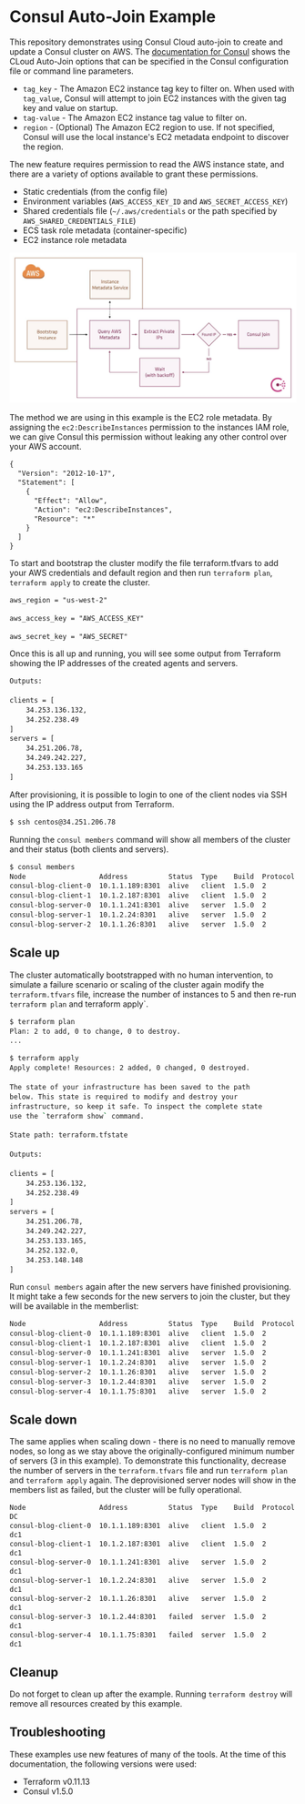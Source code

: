 # Consul Auto-Join Example
This repository demonstrates using Consul Cloud auto-join to create and update a Consul cluster on AWS.
The [documentation for Consul](https://www.consul.io/docs/agent/cloud-auto-join.html) shows the CLoud Auto-Join options that can be specified in the Consul configuration file or command line parameters.

- `tag_key` - The Amazon EC2 instance tag key to filter on. When used with `tag_value`, Consul will attempt to join EC2 instances with the given tag key and value on startup. 
- `tag-value` - The Amazon EC2 instance tag value to filter on.
- `region` - (Optional) The Amazon EC2 region to use. If not specified, Consul will use the local instance's EC2 metadata endpoint to discover the region.

The new feature requires permission to read the AWS instance state, and there are a variety of options available to grant these permissions.

- Static credentials (from the config file)
- Environment variables (`AWS_ACCESS_KEY_ID` and `AWS_SECRET_ACCESS_KEY`)
- Shared credentials file (`~/.aws/credentials` or the path specified by `AWS_SHARED_CREDENTIALS_FILE`)
- ECS task role metadata (container-specific)
- EC2 instance role metadata

![Flow](images/flow.jpg)

The method we are using in this example is the EC2 role metadata.  By assigning the `ec2:DescribeInstances` permission to the instances IAM role, we can give Consul this permission without leaking any other control over your AWS account.

```
{
  "Version": "2012-10-17",
  "Statement": [
    {
      "Effect": "Allow",
      "Action": "ec2:DescribeInstances",
      "Resource": "*"
    }
  ]
}
```


To start and bootstrap the cluster modify the file terraform.tfvars to add your AWS credentials and default region and then run `terraform plan`, `terraform apply` to create the cluster.

```
aws_region = "us-west-2"

aws_access_key = "AWS_ACCESS_KEY"

aws_secret_key = "AWS_SECRET"
```

Once this is all up and running, you will see some output from Terraform showing the IP addresses of the created agents and servers.

```bash
Outputs:

clients = [
    34.253.136.132,
    34.252.238.49
]
servers = [
    34.251.206.78,
    34.249.242.227,
    34.253.133.165
]

```

After provisioning, it is possible to login to one of the client nodes via SSH using the IP address output from Terraform. 

```bash
$ ssh centos@34.251.206.78
```

Running the `consul members` command will show all members of the cluster and their status (both clients and servers).

```bash
$ consul members
Node                  Address          Status  Type    Build  Protocol  DC
consul-blog-client-0  10.1.1.189:8301  alive   client  1.5.0  2         dc1
consul-blog-client-1  10.1.2.187:8301  alive   client  1.5.0  2         dc1
consul-blog-server-0  10.1.1.241:8301  alive   server  1.5.0  2         dc1
consul-blog-server-1  10.1.2.24:8301   alive   server  1.5.0  2         dc1
consul-blog-server-2  10.1.1.26:8301   alive   server  1.5.0  2         dc1
```

## Scale up
The cluster automatically bootstrapped with no human intervention, to simulate a failure scenario or scaling of the cluster again modify the `terraform.tfvars` file, increase the number of instances to 5 and then re-run `terraform plan` and terraform apply`.

```bash
$ terraform plan 
Plan: 2 to add, 0 to change, 0 to destroy.
...
```

```bash
$ terraform apply
Apply complete! Resources: 2 added, 0 changed, 0 destroyed.

The state of your infrastructure has been saved to the path
below. This state is required to modify and destroy your
infrastructure, so keep it safe. To inspect the complete state
use the `terraform show` command.

State path: terraform.tfstate

Outputs:

clients = [
    34.253.136.132,
    34.252.238.49
]
servers = [
    34.251.206.78,
    34.249.242.227,
    34.253.133.165,
    34.252.132.0,
    34.253.148.148
]
```

Run `consul members` again after the new servers have finished provisioning. It might take a few seconds for the new servers to join the cluster, but they will be available in the memberlist:

```bash
Node                  Address          Status  Type    Build  Protocol  DC
consul-blog-client-0  10.1.1.189:8301  alive   client  1.5.0  2         dc1
consul-blog-client-1  10.1.2.187:8301  alive   client  1.5.0  2         dc1
consul-blog-server-0  10.1.1.241:8301  alive   server  1.5.0  2         dc1
consul-blog-server-1  10.1.2.24:8301   alive   server  1.5.0  2         dc1
consul-blog-server-2  10.1.1.26:8301   alive   server  1.5.0  2         dc1
consul-blog-server-3  10.1.2.44:8301   alive   server  1.5.0  2         dc1
consul-blog-server-4  10.1.1.75:8301   alive   server  1.5.0  2         dc1
```

## Scale down
The same applies when scaling down - there is no need to manually remove nodes, so long as we stay above the originally-configured minimum number of servers (3 in this example). To demonstrate this functionality, decrease the number of servers in the `terraform.tfvars` file and run `terraform plan` and `terraform apply` again. The deprovisioned server nodes will show in the members list as failed, but the cluster will be fully operational.

```text
Node                  Address          Status  Type    Build  Protocol  DC
consul-blog-client-0  10.1.1.189:8301  alive   client  1.5.0  2         dc1
consul-blog-client-1  10.1.2.187:8301  alive   client  1.5.0  2         dc1
consul-blog-server-0  10.1.1.241:8301  alive   server  1.5.0  2         dc1
consul-blog-server-1  10.1.2.24:8301   alive   server  1.5.0  2         dc1
consul-blog-server-2  10.1.1.26:8301   alive   server  1.5.0  2         dc1
consul-blog-server-3  10.1.2.44:8301   failed  server  1.5.0  2         dc1
consul-blog-server-4  10.1.1.75:8301   failed  server  1.5.0  2         dc1
```

## Cleanup
Do not forget to clean up after the example.  Running `terraform destroy` will remove all resources created by this example.

## Troubleshooting
These examples use new features of many of the tools. At the time of this documentation, the following versions were used:

- Terraform v0.11.13
- Consul v1.5.0 
